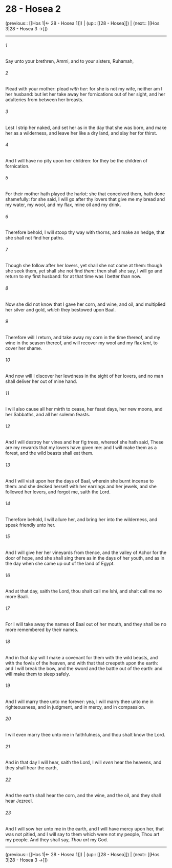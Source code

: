 # 28 - Hosea 2

(previous:: [[Hos 1|← 28 - Hosea 1]]) | (up:: [[28 - Hosea]]) | (next:: [[Hos 3|28 - Hosea 3 →]])

***


###### 1 
Say unto your brethren, Ammi, and to your sisters, Ruhamah, 

###### 2 
Plead with your mother: plead _with her_: for she is not my wife, neither am I her husband: but let her take away her fornications out of her sight, and her adulteries from between her breasts. 

###### 3 
Lest I strip her naked, and set her as in the day that she was born, and make her as a wilderness, and leave her like a dry land, and slay her for thirst. 

###### 4 
And I will have no pity upon her children: for they be the children of fornication. 

###### 5 
For their mother hath played the harlot: she that conceived them, hath done shamefully: for she said, I will go after thy lovers that give me my bread and my water, my wool, and my flax, mine oil and my drink. 

###### 6 
Therefore behold, I will stoop thy way with thorns, and make an hedge, that she shall not find her paths. 

###### 7 
Though she follow after her lovers, yet shall she not come at them: though she seek them, yet shall she not find _them_: then shall she say, I will go and return to my first husband: for at that time was I better than now. 

###### 8 
Now she did not know that I gave her corn, and wine, and oil, and multiplied her silver and gold, _which_ they bestowed upon Baal. 

###### 9 
Therefore will I return, and take away my corn in the time thereof, and my wine in the season thereof, and will recover my wool and my flax _lent_, to cover her shame. 

###### 10 
And now will I discover her lewdness in the sight of her lovers, and no man shall deliver her out of mine hand. 

###### 11 
I will also cause all her mirth to cease, her feast days, her new moons, and her Sabbaths, and all her solemn feasts. 

###### 12 
And I will destroy her vines and her fig trees, whereof she hath said, These are my rewards that my lovers have given me: and I will make them as a forest, and the wild beasts shall eat them. 

###### 13 
And I will visit upon her the days of Baal, wherein she burnt incense to them: and she decked herself with her earrings and her jewels, and she followed her lovers, and forgot me, saith the Lord. 

###### 14 
Therefore behold, I will allure her, and bring her into the wilderness, and speak friendly unto her. 

###### 15 
And I will give her her vineyards from thence, and the valley of Achor for the door of hope, and she shall sing there as in the days of her youth, and as in the day when she came up out of the land of Egypt. 

###### 16 
And at that day, saith the Lord, thou shalt call me Ishi, and shalt call me no more Baali. 

###### 17 
For I will take away the names of Baal out of her mouth, and they shall be no more remembered by their names. 

###### 18 
And in that day will I make a covenant for them with the wild beasts, and with the fowls of the heaven, and with that that creepeth upon the earth: and I will break the bow, and the sword and the battle out of the earth: and will make them to sleep safely. 

###### 19 
And I will marry thee unto me forever: yea, I will marry thee unto me in righteousness, and in judgment, and in mercy, and in compassion. 

###### 20 
I will even marry thee unto me in faithfulness, and thou shalt know the Lord. 

###### 21 
And in that day I will hear, saith the Lord, I will _even_ hear the heavens, and they shall hear the earth, 

###### 22 
And the earth shall hear the corn, and the wine, and the oil, and they shall hear Jezreel. 

###### 23 
And I will sow her unto me in the earth, and I will have mercy upon her, that was not pitied, and I will say to them which were not my people, Thou art my people. And they shall say, _Thou art_ my God.

***

(previous:: [[Hos 1|← 28 - Hosea 1]]) | (up:: [[28 - Hosea]]) | (next:: [[Hos 3|28 - Hosea 3 →]])
